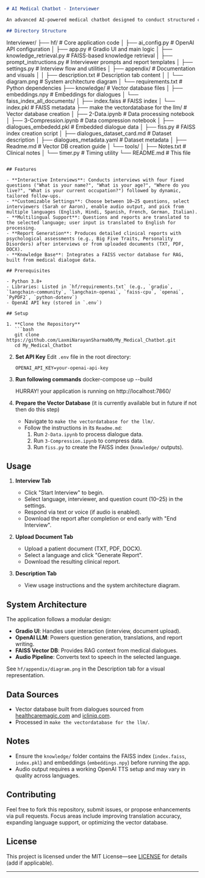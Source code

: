 ```markdown
# AI Medical Chatbot - Interviewer

An advanced AI-powered medical chatbot designed to conduct structured clinical interviews and generate detailed psychological reports. Built with Retrieval-Augmented Generation (RAG) using a FAISS vector database, this tool supports multilingual interactions (including Hindi) and offers flexible interview lengths (10–25 questions). It includes two virtual interviewers—Sarah (compassionate) and Aaron (direct)—and can process uploaded patient documents for report generation.

## Directory Structure

```
Interviewer/
├── hf/                       # Core application code
│   ├── ai_config.py          # OpenAI API configuration
│   ├── app.py               # Gradio UI and main logic
│   ├── knowledge_retrieval.py # FAISS-based knowledge retrieval
│   ├── prompt_instructions.py # Interviewer prompts and report templates
│   ├── settings.py          # Interview flow and utilities
│   ├── appendix/            # Documentation and visuals
│   │   ├── description.txt  # Description tab content
│   │   └── diagram.png      # System architecture diagram
│   └── requirements.txt     # Python dependencies
├── knowledge/                # Vector database files
│   ├── embeddings.npy       # Embeddings for dialogues
│   └── faiss_index_all_documents/
│       ├── index.faiss      # FAISS index
│       └── index.pkl        # FAISS metadata
├── make the vectordatabase for the llm/  # Vector database creation
│   ├── 2-Data.ipynb         # Data processing notebook
│   ├── 3-Compression.ipynb  # Data compression notebook
│   ├── dialogues_embededd.pkl  # Embedded dialogue data
│   ├── fiss.py             # FAISS index creation script
│   ├── dialogues_dataset_card.md  # Dataset description
│   ├── dialogues_metadata.yaml    # Dataset metadata
│   ├── Readme.md           # Vector DB creation guide
│   └── tools/
│       ├── Notes.txt       # Clinical notes
│       └── timer.py        # Timing utility
└── README.md               # This file
```

## Features

- **Interactive Interviews**: Conducts interviews with four fixed questions ("What is your name?", "What is your age?", "Where do you live?", "What is your current occupation?") followed by dynamic, tailored follow-ups.
- **Customizable Settings**: Choose between 10–25 questions, select interviewers (Sarah or Aaron), enable audio output, and pick from multiple languages (English, Hindi, Spanish, French, German, Italian).
- **Multilingual Support**: Questions and reports are translated to the selected language; user input is translated to English for processing.
- **Report Generation**: Produces detailed clinical reports with psychological assessments (e.g., Big Five Traits, Personality Disorders) after interviews or from uploaded documents (TXT, PDF, DOCX).
- **Knowledge Base**: Integrates a FAISS vector database for RAG, built from medical dialogue data.

## Prerequisites

- Python 3.8+
- Libraries: Listed in `hf/requirements.txt` (e.g., `gradio`, `langchain-community`, `langchain-openai`, `faiss-cpu`, `openai`, `PyPDF2`, `python-dotenv`)
- OpenAI API key (stored in `.env`)

## Setup

1. **Clone the Repository**
   ```bash
   git clone https://github.com/LaxmiNarayanSharma00/My_Medical_Chatbot.git
   cd My_Medical_Chatbot
   ```


2. **Set API Key**
   Edit `.env` file in the root directory:
   ```
   OPENAI_API_KEY=your-openai-api-key
   ```

3. **Run following commands**
   docker-compose up --build

   HURRAY! your application is running on http://localhost:7860/

4. **Prepare the Vector Database** (it is currently available but in future if not then do this step)
   - Navigate to `make the vectordatabase for the llm/`.
   - Follow the instructions in its `Readme.md`:
     1. Run `2-Data.ipynb` to process dialogue data.
     2. Run `3-Compression.ipynb` to compress data.
     3. Run `fiss.py` to create the FAISS index (`knowledge/` outputs).

## Usage


1. **Interview Tab**
   - Click "Start Interview" to begin.
   - Select language, interviewer, and question count (10–25) in the settings.
   - Respond via text or voice (if audio is enabled).
   - Download the report after completion or end early with "End Interview".

2. **Upload Document Tab**
   - Upload a patient document (TXT, PDF, DOCX).
   - Select a language and click "Generate Report".
   - Download the resulting clinical report.

3. **Description Tab**
   - View usage instructions and the system architecture diagram.

## System Architecture

The application follows a modular design:
- **Gradio UI**: Handles user interaction (interview, document upload).
- **OpenAI LLM**: Powers question generation, translations, and report writing.
- **FAISS Vector DB**: Provides RAG context from medical dialogues.
- **Audio Pipeline**: Converts text to speech in the selected language.

See `hf/appendix/diagram.png` in the Description tab for a visual representation.

## Data Sources

- Vector database built from dialogues sourced from [healthcaremagic.com](https://healthcaremagic.com) and [icliniq.com](https://icliniq.com).
- Processed in `make the vectordatabase for the llm/`.

## Notes

- Ensure the `knowledge/` folder contains the FAISS index (`index.faiss`, `index.pkl`) and embeddings (`embeddings.npy`) before running the app.
- Audio output requires a working OpenAI TTS setup and may vary in quality across languages.


## Contributing

Feel free to fork this repository, submit issues, or propose enhancements via pull requests. Focus areas include improving translation accuracy, expanding language support, or optimizing the vector database.

## License

This project is licensed under the MIT License—see [LICENSE](LICENSE) for details (add if applicable).

---
```


